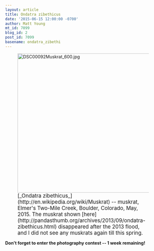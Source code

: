 ```yaml
---
layout: article
title: Ondatra zibethicus
date: '2015-06-15 12:00:00 -0700'
author: Matt Young
mt_id: 7099
blog_id: 2
post_id: 7099
basename: ondatra_zibethi
---
```

<figure>
<img src="/PT/uploads/2015/DSC00092Muskrat_600.jpg" alt="DSC00092Muskrat_600.jpg" width="600" height="450" />
<figcaption markdown="span">
<big>[_Ondatra zibethicus_](http://en.wikipedia.org/wiki/Muskrat) -- muskrat, Elmer's Two-Mile Creek, Boulder, Colorado, May, 2015. The muskrat shown [here](http://pandasthumb.org/archives/2013/09/ondatra-zibethicus.html) disappeared after the 2013 flood, and I did not see any muskrats again till this spring.</big> 

</figcaption>
</figure>

**Don't forget to enter the photography contest -- 1 week remaining!**
